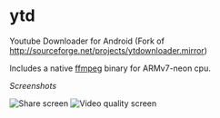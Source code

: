 # ytd
Youtube Downloader for Android (Fork of http://sourceforge.net/projects/ytdownloader.mirror)

Includes a native [ffmpeg](http://ffmpeg.org/) binary for ARMv7-neon cpu.

_Screenshots_

![Share screen](https://raw.githubusercontent.com/gowthamgowtham/ytd/master/screens/screen1.png "Share screen")
![Video quality screen](https://raw.githubusercontent.com/gowthamgowtham/ytd/master/screens/screen2.png "Video quality screen")
